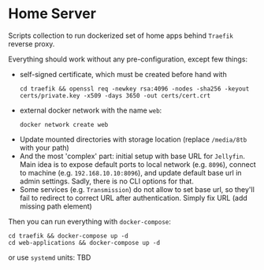# Home Server
Scripts collection to run dockerized set of home apps behind `Traefik` reverse proxy.

Everything should work without any pre-configuration, except few things:
* self-signed certificate, which must be created before hand with
    ```shell script
    cd traefik && openssl req -newkey rsa:4096 -nodes -sha256 -keyout certs/private.key -x509 -days 3650 -out certs/cert.crt 
    ```
* external docker network with the name `web`:
    ```shell script
    docker network create web
    ```
* Update mounted directories with storage location (replace `/media/8tb` with your path)
* And the most 'complex' part: initial setup with base URL for `Jellyfin`. Main idea is to expose default ports to local network (e.g. `8096`), connect to machine (e.g. `192.168.10.10:8096`), and update default base url in admin settings. Sadly, there is no CLI options for that.
* Some services (e.g. `Transmission`) do not allow to set base url, so they'll fail to redirect to correct URL after authentication. Simply fix URL (add missing path element)

Then you can run everything with `docker-compose`:
```shell script
cd traefik && docker-compose up -d
cd web-applications && docker-compose up -d
```
or use `systemd` units: TBD